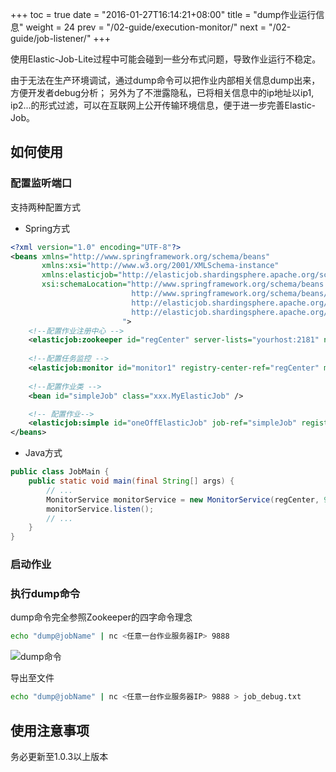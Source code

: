 +++
toc = true
date = "2016-01-27T16:14:21+08:00"
title = "dump作业运行信息"
weight = 24
prev = "/02-guide/execution-monitor/"
next = "/02-guide/job-listener/"
+++

使用Elastic-Job-Lite过程中可能会碰到一些分布式问题，导致作业运行不稳定。

由于无法在生产环境调试，通过dump命令可以把作业内部相关信息dump出来，方便开发者debug分析；
另外为了不泄露隐私，已将相关信息中的ip地址以ip1, ip2...的形式过滤，可以在互联网上公开传输环境信息，便于进一步完善Elastic-Job。

## 如何使用

### 配置监听端口

支持两种配置方式

* Spring方式

```xml
<?xml version="1.0" encoding="UTF-8"?>
<beans xmlns="http://www.springframework.org/schema/beans"
       xmlns:xsi="http://www.w3.org/2001/XMLSchema-instance"
       xmlns:elasticjob="http://elasticjob.shardingsphere.apache.org/schema/elasticjob"
       xsi:schemaLocation="http://www.springframework.org/schema/beans
                           http://www.springframework.org/schema/beans/spring-beans.xsd
                           http://elasticjob.shardingsphere.apache.org/schema/elasticjob
                           http://elasticjob.shardingsphere.apache.org/schema/elasticjob/elasticjob.xsd
                         ">
    <!--配置作业注册中心 -->
    <elasticjob:zookeeper id="regCenter" server-lists="yourhost:2181" namespace="dd-job" base-sleep-time-milliseconds="1000" max-sleep-time-milliseconds="3000" max-retries="3" />
    
    <!--配置任务监控 -->
    <elasticjob:monitor id="monitor1" registry-center-ref="regCenter" monitor-port="9999"/>    
    
    <!--配置作业类 -->
    <bean id="simpleJob" class="xxx.MyElasticJob" />    

    <!-- 配置作业-->
    <elasticjob:simple id="oneOffElasticJob" job-ref="simpleJob" registry-center-ref="regCenter" cron="0/10 * * * * ?"   sharding-total-count="3" sharding-item-parameters="0=A,1=B,2=C" />
</beans>
```

* Java方式

```java
public class JobMain {
    public static void main(final String[] args) {
        // ...
        MonitorService monitorService = new MonitorService(regCenter, 9888);
        monitorService.listen();
        // ...
    }
}
```

### 启动作业

### 执行dump命令

dump命令完全参照Zookeeper的四字命令理念

```bash
echo "dump@jobName" | nc <任意一台作业服务器IP> 9888
```

![dump命令](https://shardingsphere.apache.org/elasticjob/lite/img/dump/dump.jpg)

导出至文件

```bash
echo "dump@jobName" | nc <任意一台作业服务器IP> 9888 > job_debug.txt
```

## 使用注意事项

务必更新至1.0.3以上版本
